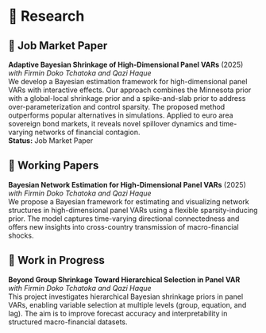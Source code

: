 <h1>📝 Research</h1>

<h2>📄 Job Market Paper</h2>
<p>
  <strong>Adaptive Bayesian Shrinkage of High-Dimensional Panel VARs</strong> (2025) <br>
  <em>with Firmin Doko Tchatoka and Qazi Haque</em><br>
  We develop a Bayesian estimation framework for high-dimensional panel VARs with interactive effects. Our approach combines the Minnesota prior with a global-local shrinkage prior and a spike-and-slab prior to address over-parameterization and control sparsity. The proposed method outperforms popular alternatives in simulations. Applied to euro area sovereign bond markets, it reveals novel spillover dynamics and time-varying networks of financial contagion. <br>
  <strong>Status:</strong> Job Market Paper
</p>

<h2>🧠 Working Papers</h2>
<p>
  <strong>Bayesian Network Estimation for High-Dimensional Panel VARs</strong> (2025) <br>
  <em>with Firmin Doko Tchatoka and Qazi Haque</em><br>
  We propose a Bayesian framework for estimating and visualizing network structures in high-dimensional panel VARs using a flexible sparsity-inducing prior. The model captures time-varying directional connectedness and offers new insights into cross-country transmission of macro-financial shocks.
</p>

<h2>🧪 Work in Progress</h2>
<p>
  <strong>Beyond Group Shrinkage Toward Hierarchical Selection in Panel VAR</strong> <br>
  <em>with Firmin Doko Tchatoka and Qazi Haque</em><br>
  This project investigates hierarchical Bayesian shrinkage priors in panel VARs, enabling variable selection at multiple levels (group, equation, and lag). The aim is to improve forecast accuracy and interpretability in structured macro-financial datasets.
</p>
